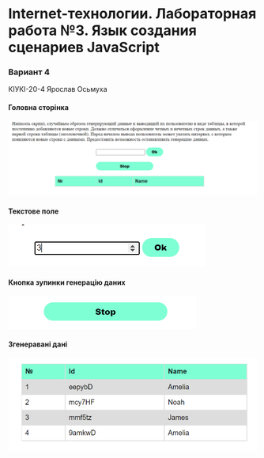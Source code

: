 # Internet-технологии. Лабораторная работа №3. Язык создания сценариев JavaScript
### Вариант 4
КІУКІ-20-4 Ярослав Осьмуха

#### Головна сторінка
![main page](./images/3.1.PNG)
#### Текстове поле
![text field](./images/3.2.PNG)
#### Кнопка зупинки генерацію даних
![button stop](./images/3.3.PNG)
#### Згенеравані дані
![data](./images/3.4.PNG)
